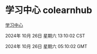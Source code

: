 # 学习中心 colearnhub
[学习中心](http://219.139.197.74:56308/colearnhub/)

2024年 10月 26日 星期六 13:10:02 CST

2024年 10月 26日 星期六 05:10:02 GMT
